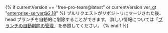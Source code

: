 {% if currentVersion == "free-pro-team@latest" or currentVersion ver_gt "enterprise-server@2.18" %}
プルリクエストがリポジトリにマージされた後、head ブランチを自動的に削除することができます。 詳しい情報については「[ブランチの自動削除の管理](/articles/managing-the-automatic-deletion-of-branches)」を参照してください。
{% endif %}
